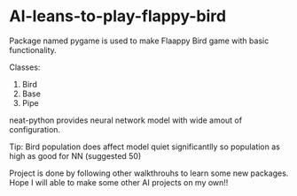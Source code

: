 # AI-leans-to-play-flappy-bird

Package named pygame is used to make Flaappy Bird game with basic functionality.

Classes:
  1. Bird
  2. Base
  3. Pipe
  
neat-python provides neural network model with wide amout of configuration.

Tip: Bird population does affect model quiet significantlly so population as high as good for NN (suggested 50)

Project is done by following other walkthrouhs to learn some new packages.
Hope I will able to make some other AI projects on my own!!
